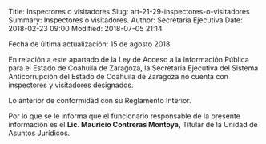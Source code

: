 Title: Inspectores o visitadores
Slug: art-21-29-inspectores-o-visitadores
Summary: Inspectores o visitadores.
Author: Secretaría Ejecutiva
Date: 2018-02-23 09:00
Modified: 2018-07-05 21:14


Fecha de última actualización: 15 de agosto 2018.

En relación a este apartado de la Ley de Acceso a la Información
Pública para el Estado de Coahuila de Zaragoza, la Secretaría Ejecutiva
del Sistema Anticorrupción del Estado de Coahuila de Zaragoza no cuenta
con inspectores y visitadores designados.

Lo anterior de conformidad con su Reglamento Interior.

Por lo que se le informa que el funcionario responsable de la presente
información es el **Lic. Mauricio Contreras Montoya,** Titular de la
Unidad de Asuntos Jurídicos.
